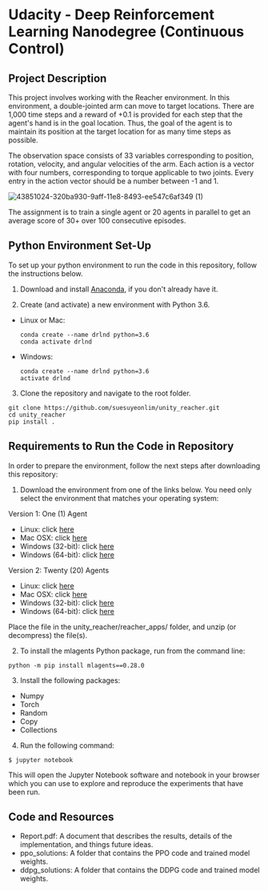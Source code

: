 # Udacity - Deep Reinforcement Learning Nanodegree (Continuous Control)


## Project Description
This project involves working with the Reacher environment. In this environment, a double-jointed arm can move to target locations. There are 1,000 time steps and a reward of +0.1 is provided for each step that the agent's hand is in the goal location. Thus, the goal of the agent is to maintain its position at the target location for as many time steps as possible.

The observation space consists of 33 variables corresponding to position, rotation, velocity, and angular velocities of the arm. Each action is a vector with four numbers, corresponding to torque applicable to two joints. Every entry in the action vector should be a number between -1 and 1.

![43851024-320ba930-9aff-11e8-8493-ee547c6af349 (1)](https://user-images.githubusercontent.com/19903898/179446479-29bb5eea-5812-4110-9030-db56188c3369.gif)

The assignment is to train a single agent or 20 agents in parallel to get an average score of 30+ over 100 consecutive episodes.


## Python Environment Set-Up
To set up your python environment to run the code in this repository, follow the instructions below.

1. Download and install [Anaconda](https://www.anaconda.com/download/), if you don't already have it.

2. Create (and activate) a new environment with Python 3.6.

- Linux or Mac:
  ```
  conda create --name drlnd python=3.6
  conda activate drlnd
  ```
- Windows:
  ```
  conda create --name drlnd python=3.6 
  activate drlnd
  ```

3. Clone the repository and navigate to the root folder.
  
  ```
  git clone https://github.com/suesuyeonlim/unity_reacher.git
  cd unity_reacher
  pip install .
  ```

## Requirements to Run the Code in Repository
In order to prepare the environment, follow the next steps after downloading this repository:

1. Download the environment from one of the links below. You need only select the environment that matches your operating system:

Version 1: One (1) Agent
  - Linux: click [here](https://s3-us-west-1.amazonaws.com/udacity-drlnd/P2/Reacher/one_agent/Reacher_Linux.zip)
  - Mac OSX: click [here](https://s3-us-west-1.amazonaws.com/udacity-drlnd/P2/Reacher/one_agent/Reacher.app.zip)
  - Windows (32-bit): click [here](https://s3-us-west-1.amazonaws.com/udacity-drlnd/P2/Reacher/one_agent/Reacher_Windows_x86.zip)
  - Windows (64-bit): click [here](https://s3-us-west-1.amazonaws.com/udacity-drlnd/P2/Reacher/one_agent/Reacher_Windows_x86_64.zip)

Version 2: Twenty (20) Agents
  - Linux: click [here](https://s3-us-west-1.amazonaws.com/udacity-drlnd/P2/Reacher/Reacher_Linux.zip)
  - Mac OSX: click [here](https://s3-us-west-1.amazonaws.com/udacity-drlnd/P2/Reacher/Reacher.app.zip)
  - Windows (32-bit): click [here](https://s3-us-west-1.amazonaws.com/udacity-drlnd/P2/Reacher/Reacher_Windows_x86.zip)
  - Windows (64-bit): click [here](https://s3-us-west-1.amazonaws.com/udacity-drlnd/P2/Reacher/Reacher_Windows_x86_64.zip)
  
Place the file in the unity_reacher/reacher_apps/ folder, and unzip (or decompress) the file(s).

2. To install the mlagents Python package, run from the command line:
  
  ```
  python -m pip install mlagents==0.28.0
  ```
3. Install the following packages:
  
  - Numpy
  - Torch
  - Random
  - Copy
  - Collections

4. Run the following command:

  ```
  $ jupyter notebook
  ```
  
  This will open the Jupyter Notebook software and notebook in your browser which you can use to explore and reproduce the experiments that have been run.

## Code and Resources
- Report.pdf: A document that describes the results, details of the implementation, and things future ideas.
- ppo_solutions: A folder that contains the PPO code and trained model weights.
- ddpg_solutions: A folder that contains the DDPG code and trained model weights.
